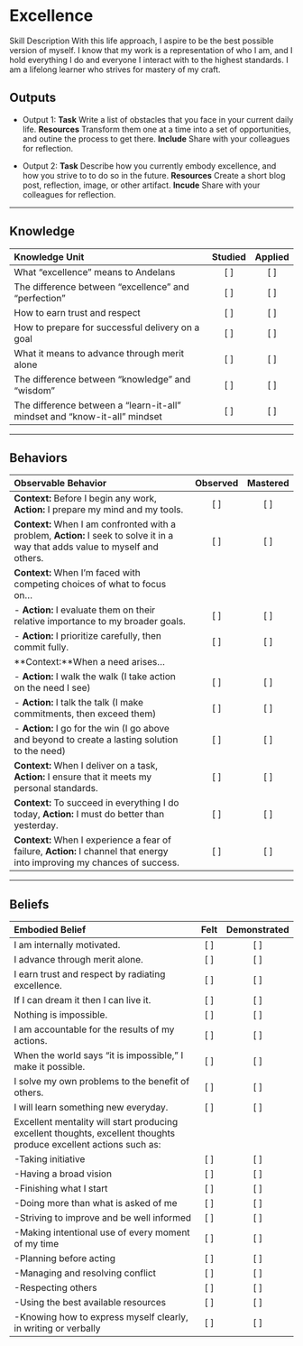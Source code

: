 # Excellence 

Skill Description
With this life approach, I aspire to be the best possible version of myself. I know that my work is a representation of who I am, and I hold everything I do and everyone I interact with to the highest standards. I am a lifelong learner who strives for mastery of my craft.

Outputs
----------
- Output 1: 
**Task** Write a list of obstacles that you face in your current daily life. 
**Resources** Transform them one at a time into a set of opportunities, and outine the process to get there.
**Include** Share with your colleagues for reflection.

- Output 2: 
**Task** Describe how you currently embody excellence, and how you strive to to do so in the future.
**Resources** Create a short blog post, reflection, image, or other artifact. 
**Incude** Share with your colleagues for reflection.

----------
## **Knowledge**


| Knowledge Unit   |      Studied      | Applied |
|:-------------|:------------------:|:--------:|
| What “excellence” means to Andelans   | [ ] | [ ]  |
| The difference between “excellence” and “perfection” | [ ] | [ ]  |
| How to earn trust and respect | [ ] | [ ]  |
| How to prepare for successful delivery on a goal | [ ] | [ ]  |
| What it means to advance through merit alone | [ ] | [ ]  |
| The difference between “knowledge” and “wisdom”  | [ ] | [ ]  |
| The difference between a “learn-it-all” mindset and “know-it-all” mindset | [ ] | [ ]  |


----------


## **Behaviors**

| Observable Behavior   |      Observed      | Mastered |
|:-------------|:------------------:|:--------:|
| **Context:** Before I begin any work, **Action:** I prepare my mind and my tools. | [ ] | [ ]  |
| **Context:** When I am confronted with a problem, **Action:** I seek to solve it in a way that adds value to myself and others. | [ ] | [ ]  |
| **Context:** When I’m faced with competing choices of what to focus on… | | | 
|- **Action:** I evaluate them on their relative importance to my broader goals. | [ ] | [ ]  |
|- **Action:** I prioritize carefully, then commit fully. | [ ] | [ ]  |
| **Context:**When a need arises… | | | 
|- **Action:** I walk the walk (I take action on the need I see)  | [ ] | [ ]  |
|- **Action:** I talk the talk (I make commitments, then exceed them) | [ ] | [ ]  |
|- **Action:** I go for the win (I go above and beyond to create a lasting solution to the need) | [ ] | [ ]  |
| **Context:** When I deliver on a task, **Action:** I ensure that it meets my personal standards. | [ ] | [ ]  |
| **Context:** To succeed in everything I do today, **Action:** I must do better than yesterday. | [ ] | [ ]  |
| **Context:** When I experience a fear of failure, **Action:** I channel that energy into improving my chances of success. | [ ] | [ ]  |


----------


## **Beliefs**


| Embodied Belief   |      Felt      | Demonstrated |
|:-------------|:------------------:|:--------:|
| I am internally motivated. | [ ] | [ ]  |
| I advance through merit alone. | [ ] | [ ]  |
| I earn trust and respect by radiating excellence. | [ ] | [ ]  |
| If I can dream it then I can live it. | [ ] | [ ]  |
| Nothing is impossible. | [ ] | [ ]  |
| I am accountable for the results of my actions. | [ ] | [ ]  |
| When the world says “it is impossible,” I make it possible. | [ ] | [ ]  |
| I solve my own problems to the benefit of others. | [ ] | [ ]  |
| I will learn something new everyday. | [ ] | [ ]  |
| Excellent mentality will start producing excellent thoughts, excellent thoughts produce excellent actions such as: | | |
| -Taking initiative | [ ] | [ ]  |
| -Having a broad vision | [ ] | [ ]  |
| -Finishing what I start | [ ] | [ ]  |
| -Doing more than what is asked of me | [ ] | [ ]  |
| -Striving to improve and be well informed | [ ] | [ ]  |
| -Making intentional use of every moment of my time | [ ] | [ ]  |
| -Planning before acting | [ ] | [ ]  |
| -Managing and resolving conflict | [ ] | [ ]  |
| -Respecting others | [ ] | [ ]  |
| -Using the best available resources | [ ] | [ ]  |
| -Knowing how to express myself clearly, in writing or verbally | [ ] | [ ]  |
